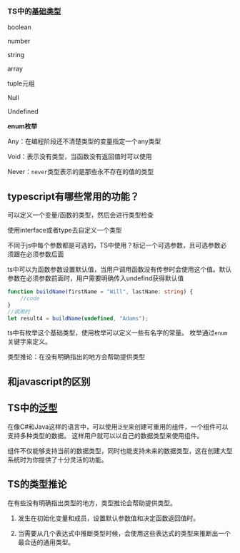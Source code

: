 ### TS中的[基础类型](https://typescript.bootcss.com/basic-types.html)

boolean 

number

string

array

tuple元组

Null

Undefined

**enum枚举**

Any：在编程阶段还不清楚类型的变量指定一个any类型

Void：表示没有类型，当函数没有返回值时可以使用

Never：`never`类型表示的是那些永不存在的值的类型



## typescript有哪些常用的功能？

可以定义一个变量/函数的类型，然后会进行类型检查

使用interface或者type去自定义一个类型

不同于js中每个参数都是可选的，TS中使用？标记一个可选参数，且可选参数必须跟在必须参数后面

ts中可以为函数参数设置默认值，当用户调用函数没有传参时会使用这个值。默认参数在必须参数前面时，用户需要明确传入undefind获得默认值

```typescript
function buildName(firstName = "Will", lastName: string) {
    //code
}
//调用时
let result4 = buildName(undefined, "Adams");
```

ts中有枚举这个基础类型，使用枚举可以定义一些有名字的常量。 枚举通过`enum`关键字来定义。

类型推论：在没有明确指出的地方会帮助提供类型

## 和javascript的区别



## TS中的[泛型](https://typescript.bootcss.com/generics.html)

在像C#和Java这样的语言中，可以使用`泛型`来创建可重用的组件，一个组件可以支持多种类型的数据。 这样用户就可以以自己的数据类型来使用组件。

 组件不仅能够支持当前的数据类型，同时也能支持未来的数据类型，这在创建大型系统时为你提供了十分灵活的功能。

## TS的类型推论

在有些没有明确指出类型的地方，类型推论会帮助提供类型。

1. 发生在初始化变量和成员，设置默认参数值和决定函数返回值时。

2. 当需要从几个表达式中推断类型时候，会使用这些表达式的类型来推断出一个最合适的通用类型。
